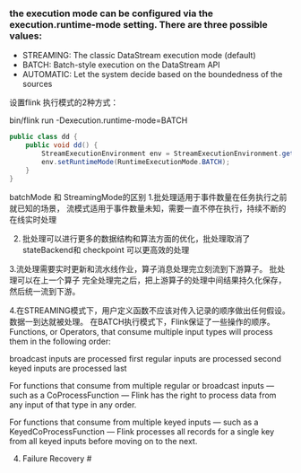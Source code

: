 ### the execution mode can be configured via the execution.runtime-mode setting. There are three possible values:

* STREAMING: The classic DataStream execution mode (default)
* BATCH: Batch-style execution on the DataStream API
* AUTOMATIC: Let the system decide based on the boundedness of the sources

设置flink 执行模式的2种方式：

bin/flink run -Dexecution.runtime-mode=BATCH <jarFile>

```java
public class dd {
    public void dd() {
        StreamExecutionEnvironment env = StreamExecutionEnvironment.getExecutionEnvironment();
        env.setRuntimeMode(RuntimeExecutionMode.BATCH);
    }
}

```

batchMode 和 StreamingMode的区别
1.批处理适用于事件数量在任务执行之前就已知的场景，
流模式适用于事件数量未知，需要一直不停在执行，持续不断的在线实时处理

2. 批处理可以进行更多的数据结构和算法方面的优化，批处理取消了stateBackend和 checkpoint
   可以更高效的处理

3.流处理需要实时更新和流水线作业，算子消息处理完立刻流到下游算子。 批处理可以在上一个算子
完全处理完之后，把上游算子的处理中间结果持久化保存， 然后统一流到下游。

4.在STREAMING模式下，用户定义函数不应该对传入记录的顺序做出任何假设。数据一到达就被处理。
在BATCH执行模式下，Flink保证了一些操作的顺序。
Functions, or Operators, that consume multiple input types will process them in the following order:

broadcast inputs are processed first
regular inputs are processed second
keyed inputs are processed last

For functions that consume from multiple regular or broadcast inputs — such as a CoProcessFunction — Flink has the right
to process data from any input of that type in any order.

For functions that consume from multiple keyed inputs — such as a KeyedCoProcessFunction — Flink processes all records
for a single key from all keyed inputs before moving on to the next.

4. Failure Recovery #
